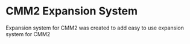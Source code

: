 # CMM2 Expansion System
 Expansion system for CMM2 was created to add easy to use expansion system for CMM2
